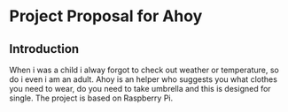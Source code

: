 # Project Proposal for Ahoy

## Introduction

When i was a child i alway forgot to check out weather or temperature, so do i even i am an adult. Ahoy is an helper who suggests you what clothes you need to wear, do you need to take umbrella and this is designed for single. The project is based on Raspberry Pi.



